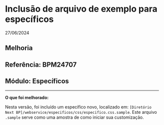 # Inclusão de arquivo de exemplo para específicos
27/06/2024
## Melhoria
## Referência: BPM24707
## Módulo: Específicos
***

**O que foi melhorado:**

Nesta versão, foi incluído um específico novo, localizado em: `[Diretório Next BP]/webservice/especificos/css/especifico.css.sample`. Este arquivo `.sample` serve como uma amostra de como iniciar sua customização.